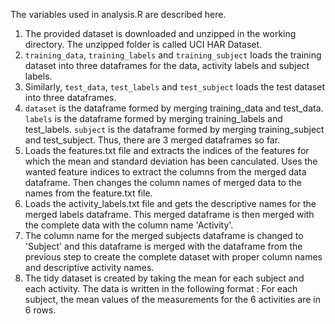 The variables used in analysis.R are described here.

1. The provided dataset is downloaded and unzipped in the working directory. The unzipped folder is called UCI HAR Dataset.
2. ```training_data```, ```training_labels``` and ```training_subject``` loads the training dataset into three dataframes for the data, activity labels and subject labels. 
3. Similarly, ```test_data```, ```test_labels``` and ```test_subject``` loads the test dataset into three dataframes. 
4. ```dataset``` is the dataframe formed by merging training_data and test_data. ```labels``` is the dataframe formed by merging training_labels and test_labels. ```subject``` is the dataframe formed by merging training_subject and test_subject. Thus, there are 3 merged dataframes so far.
5. Loads the features.txt file and extracts the indices of the features for which the mean and standard deviation has been canculated. Uses the wanted feature indices to extract the columns from the merged data dataframe. Then changes the column names of merged data to the names from the feature.txt file.
 4. Loads the activity_labels.txt file and gets the descriptive names for the merged labels dataframe. This merged dataframe is then merged with the complete data with the column name 'Activity'.
 5. The column name for the merged subjects dataframe is changed to 'Subject' and this dataframe is merged with the dataframe from the previous step to create the complete dataset with proper column names and descriptive activity names.
 6. The tidy dataset is created by taking the mean for each subject and each activity. The data is written in the following format : For each subject, the mean values of the measurements for the 6 activities are in 6 rows. 

